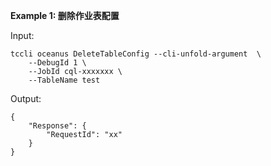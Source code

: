 **Example 1: 删除作业表配置**



Input: 

```
tccli oceanus DeleteTableConfig --cli-unfold-argument  \
    --DebugId 1 \
    --JobId cql-xxxxxxx \
    --TableName test
```

Output: 
```
{
    "Response": {
        "RequestId": "xx"
    }
}
```

